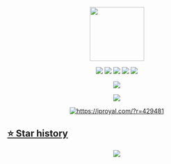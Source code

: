 <p align="center">
  <img src="https://imgur.com/YVzaAvq.png" width="125" height="125">
</p>

<p align="center">
  <img src="https://img.shields.io/github/stars/R3CI/LimeV2-free?style=flat-square&color=lightgreen">
  <img src="https://img.shields.io/github/license/R3CI/LimeV2-free?style=flat-square&color=lightgreen">
  <img src="https://img.shields.io/github/issues/R3CI/LimeV2-free?style=flat-square&color=lightgreen">
  <img src="https://img.shields.io/github/v/release/R3CI/LimeV2-free?style=flat-square&color=lightgreen">
  <img src="https://img.shields.io/github/release-date/R3CI/LimeV2-free?style=flat-square&color=lightgreen">
</p>

<p align="center">
  <img src="https://visit-counter.vercel.app/counter.png?page=https%3A%2F%2Fgithub.com%2FR3CI%2FLimeV2-free&s=40&c=00ff00&bg=00000000&no=1&ff=linebeam&tb=Visits+%3E%3E+&ta=">
</p>
  
<p align="center">
  <img src="https://r2.e-z.host/7c8e3bed-9eb6-4d91-a340-ae01365df446/s3h8l2rs.png">
</p>

<p align="center">
  <a href="https://iproyal.com/?r=429481" target="_blank">
  <img src="https://dashboard.iproyal.com/img/b/728_1.jpg" alt="https://iproyal.com/?r=429481">
</p>

## ⭐ Star history
<p align="center">
  <a href="https://star-history.com/#R3CI/LimeV2-free&Tips-Discord/Cwelium&Date&theme=dark">
    <img src="https://api.star-history.com/svg?repos=R3CI/LimeV2-free&type=Date&theme=dark"">
  </a>
</p>
